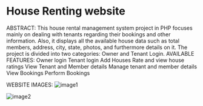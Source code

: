 # House Renting website
ABSTRACT:
This house rental management system project in PHP focuses mainly on dealing with tenants regarding their bookings and other information. Also, it displays all the available house data such as total members, address, city, state, photos, and furthermore details on it. The project is divided into two categories: Owner and Tenant Login.
AVAILABLE FEATURES:
Owner login
Tenant login
Add Houses
Rate and view house ratings
View Tenant and Member details
Manage tenant and member details
View Bookings
Perform Bookings

WEBSITE IMAGES:
![image1](https://github.com/Nithyalakshmi-U/Code-a-thon/assets/142075037/abafd988-37cf-441a-933b-15d39ddee4ba)

![image2](https://github.com/Nithyalakshmi-U/Code-a-thon/assets/142075037/62168f5e-ad9b-4593-861a-7138d970a80a)
